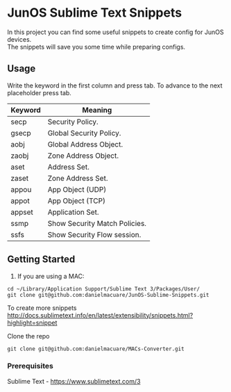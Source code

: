 # JunOS Sublime Text Snippets

In this project you can find some useful snippets to create config for JunOS devices.  
The snippets will save you some time while preparing configs.  


## Usage
Write the keyword in the first column and press tab. To advance to the next placeholder press tab. 

Keyword | Meaning
------- | -------
secp | Security Policy.
gsecp | Global Security Policy.
aobj | Global Address Object.
zaobj | Zone Address Object.
aset | Address Set.
zaset | Zone Address Set.
appou | App Object (UDP)
appot | App Object (TCP)
appset | Application Set.
ssmp | Show Security Match Policies.
ssfs | Show Security Flow session.


## Getting Started
1. If you are using a MAC:  
```
cd ~/Library/Application Support/Sublime Text 3/Packages/User/
git clone git@github.com:danielmacuare/JunOS-Sublime-Snippets.git 
```

To create more snippets
http://docs.sublimetext.info/en/latest/extensibility/snippets.html?highlight=snippet


Clone the repo
```
git clone git@github.com:danielmacuare/MACs-Converter.git
```

### Prerequisites
Sublime Text - https://www.sublimetext.com/3
